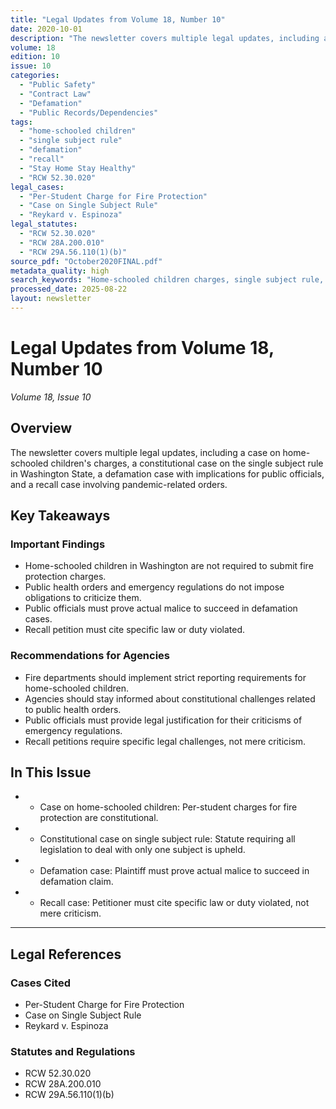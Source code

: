 ```yaml
---
title: "Legal Updates from Volume 18, Number 10"
date: 2020-10-01
description: "The newsletter covers multiple legal updates, including a case on home-schooled children's charges, a constitutional case on the single subject rule in Washington State, a defamation case with implications for public officials, and a recall case involving pandemic-related orders."
volume: 18
edition: 10
issue: 10
categories:
  - "Public Safety"
  - "Contract Law"
  - "Defamation"
  - "Public Records/Dependencies"
tags:
  - "home-schooled children"
  - "single subject rule"
  - "defamation"
  - "recall"
  - "Stay Home Stay Healthy"
  - "RCW 52.30.020"
legal_cases:
  - "Per-Student Charge for Fire Protection"
  - "Case on Single Subject Rule"
  - "Reykard v. Espinoza"
legal_statutes:
  - "RCW 52.30.020"
  - "RCW 28A.200.010"
  - "RCW 29A.56.110(1)(b)"
source_pdf: "October2020FINAL.pdf"
metadata_quality: high
search_keywords: "Home-schooled children charges, single subject rule, Stay Home Stay Healthy order, Jay Inslee's recall, public health regulations, defamation burden on plaintiffs, fire department safety laws..."
processed_date: 2025-08-22
layout: newsletter
---
```


# Legal Updates from Volume 18, Number 10

*Volume 18, Issue 10*

## Overview

The newsletter covers multiple legal updates, including a case on home-schooled children's charges, a constitutional case on the single subject rule in Washington State, a defamation case with implications for public officials, and a recall case involving pandemic-related orders.

## Key Takeaways

### Important Findings

- Home-schooled children in Washington are not required to submit fire protection charges.
- Public health orders and emergency regulations do not impose obligations to criticize them.
- Public officials must prove actual malice to succeed in defamation cases.
- Recall petition must cite specific law or duty violated.

### Recommendations for Agencies

- Fire departments should implement strict reporting requirements for home-schooled children.
- Agencies should stay informed about constitutional challenges related to public health orders.
- Public officials must provide legal justification for their criticisms of emergency regulations.
- Recall petitions require specific legal challenges, not mere criticism.

## In This Issue

- - Case on home-schooled children: Per-student charges for fire protection are constitutional.
- - Constitutional case on single subject rule: Statute requiring all legislation to deal with only one subject is upheld.
- - Defamation case: Plaintiff must prove actual malice to succeed in defamation claim.
- - Recall case: Petitioner must cite specific law or duty violated, not mere criticism.

---

## Legal References

### Cases Cited

- Per-Student Charge for Fire Protection
- Case on Single Subject Rule
- Reykard v. Espinoza

### Statutes and Regulations

- RCW 52.30.020
- RCW 28A.200.010
- RCW 29A.56.110(1)(b)

